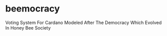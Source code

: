 # beemocracy
Voting System For Cardano Modeled After The Democracy Which Evolved In Honey Bee Society
